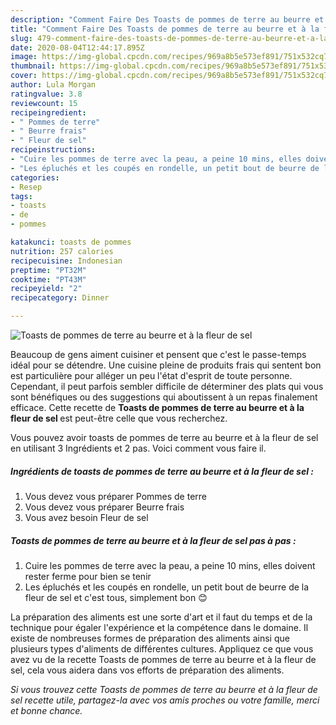```yaml
---
description: "Comment Faire Des Toasts de pommes de terre au beurre et à la fleur de sel"
title: "Comment Faire Des Toasts de pommes de terre au beurre et à la fleur de sel"
slug: 479-comment-faire-des-toasts-de-pommes-de-terre-au-beurre-et-a-la-fleur-de-sel
date: 2020-08-04T12:44:17.895Z
image: https://img-global.cpcdn.com/recipes/969a8b5e573ef891/751x532cq70/toasts-de-pommes-de-terre-au-beurre-et-a-la-fleur-de-sel-photo-principale-de-la-recette.jpg
thumbnail: https://img-global.cpcdn.com/recipes/969a8b5e573ef891/751x532cq70/toasts-de-pommes-de-terre-au-beurre-et-a-la-fleur-de-sel-photo-principale-de-la-recette.jpg
cover: https://img-global.cpcdn.com/recipes/969a8b5e573ef891/751x532cq70/toasts-de-pommes-de-terre-au-beurre-et-a-la-fleur-de-sel-photo-principale-de-la-recette.jpg
author: Lula Morgan
ratingvalue: 3.8
reviewcount: 15
recipeingredient:
- " Pommes de terre"
- " Beurre frais"
- " Fleur de sel"
recipeinstructions:
- "Cuire les pommes de terre avec la peau, a peine 10 mins, elles doivent rester ferme pour bien se tenir"
- "Les épluchés et les coupés en rondelle, un petit bout de beurre de la fleur de sel et c&#39;est tous, simplement bon 😊"
categories:
- Resep
tags:
- toasts
- de
- pommes

katakunci: toasts de pommes 
nutrition: 257 calories
recipecuisine: Indonesian
preptime: "PT32M"
cooktime: "PT43M"
recipeyield: "2"
recipecategory: Dinner

---
```



![Toasts de pommes de terre au beurre et à la fleur de sel](https://img-global.cpcdn.com/recipes/969a8b5e573ef891/751x532cq70/toasts-de-pommes-de-terre-au-beurre-et-a-la-fleur-de-sel-photo-principale-de-la-recette.jpg)

Beaucoup de gens aiment cuisiner et pensent que c'est le passe-temps idéal pour se détendre. Une cuisine pleine de produits frais qui sentent bon est particulière pour alléger un peu l'état d'esprit de toute personne. Cependant, il peut parfois sembler difficile de déterminer des plats qui vous sont bénéfiques ou des suggestions qui aboutissent à un repas finalement efficace. Cette recette de <strong> Toasts de pommes de terre au beurre et à la fleur de sel </strong> est peut-être celle que vous recherchez.

<!--inarticleads1-->

Vous pouvez avoir toasts de pommes de terre au beurre et à la fleur de sel en utilisant 3 Ingrédients et 2 pas. Voici comment vous faire il.

##### Ingrédients de toasts de pommes de terre au beurre et à la fleur de sel :

1. Vous devez vous préparer  Pommes de terre
1. Vous devez vous préparer  Beurre frais
1. Vous avez besoin  Fleur de sel




<!--inarticleads2-->

##### Toasts de pommes de terre au beurre et à la fleur de sel pas à pas :

1. Cuire les pommes de terre avec la peau, a peine 10 mins, elles doivent rester ferme pour bien se tenir
1. Les épluchés et les coupés en rondelle, un petit bout de beurre de la fleur de sel et c&#39;est tous, simplement bon 😊




<!--inarticleads1-->

<p>
La préparation des aliments est une sorte d'art et il faut du temps et de la technique pour égaler l'expérience et la compétence dans le domaine. Il existe de nombreuses formes de préparation des aliments ainsi que plusieurs types d'aliments de différentes cultures. Appliquez ce que vous avez vu de la recette Toasts de pommes de terre au beurre et à la fleur de sel, cela vous aidera dans vos efforts de préparation des aliments.
</p>

<p>
<i>Si vous trouvez cette Toasts de pommes de terre au beurre et à la fleur de sel recette utile, partagez-la avec vos amis proches ou votre famille, merci et bonne chance.</i>
</p>
